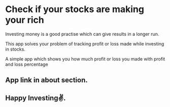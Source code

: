 # Check if your stocks are making your rich

Investing money is a good practise which can give results in a longer run.

This app solves your problem of tracking profit or loss made while investing in stocks.

A simple app which shows you how much profit or loss you made with profit and loss percentage

## App link in about section.
## Happy Investing✌️.

